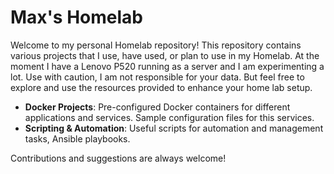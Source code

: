 # Max's Homelab

Welcome to my personal Homelab repository! This repository contains various projects that I use, have used, or plan to use in my Homelab. 
At the moment I have a Lenovo P520 running as a server and I am experimenting a lot. Use with caution, I am not responsible for your data. But feel free to explore and use the resources provided to enhance your home lab setup. 

- **Docker Projects**: Pre-configured Docker containers for different applications and services. Sample configuration files for this services.
- **Scripting & Automation**: Useful scripts for automation and management tasks, Ansible playbooks.

Contributions and suggestions are always welcome!
